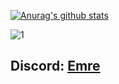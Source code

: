 [![Anurag's github stats](https://github-readme-stats.vercel.app/api?username=phoshp&theme=dark&custom_title=peroxymonophosphoric%20acid&include_all_commits=true&show_icons=true&layout=compact&count_private=true)](https://github.com/anuraghazra/github-readme-stats)

![1](https://github-readme-stats.vercel.app/api/top-langs/?username=phoshp&theme=dark&layout=compact&langs_count=10)

## Discord: [Emre](https://discordapp.com/users/346325016700387328/)
